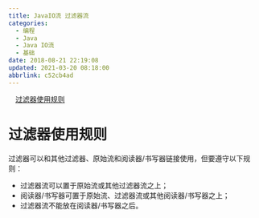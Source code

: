 ```yaml
---
title: JavaIO流 过滤器流
categories: 
  - 编程
  - Java
  - Java IO流
  - 基础
date: 2018-08-21 22:19:08
updated: 2021-03-20 08:18:00
abbrlink: c52cb4ad
---
```

<div id='my_toc'><a href="/blog/c52cb4ad/#过滤器使用规则" class="header_1">过滤器使用规则</a>&nbsp;<br></div>
<style>.header_1{margin-left: 1em;}.header_2{margin-left: 2em;}.header_3{margin-left: 3em;}.header_4{margin-left: 4em;}.header_5{margin-left: 5em;}.header_6{margin-left: 6em;}</style>
<!--more-->
<script>if (navigator.platform.search('arm')==-1){document.getElementById('my_toc').style.display = 'none';}var e,p = document.getElementsByTagName('p');while (p.length>0) {e = p[0];e.parentElement.removeChild(e);}</script>

<!--end-->
# 过滤器使用规则

过滤器可以和其他过滤器、原始流和阅读器/书写器链接使用，但要遵守以下规则：

- 过滤器流可以置于原始流或其他过滤器流之上；
- 阅读器/书写器可置于原始流、过滤器流或其他阅读器/书写器之上；
- 过滤器流不能放在阅读器/书写器之后。

